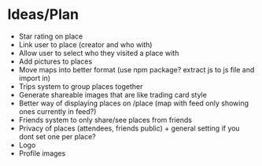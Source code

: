 Ideas/Plan
==========
- Star rating on place
- Link user to place (creator and who with)
- Allow user to select who they visited a place with
- Add pictures to places
- Move maps into better format (use npm package? extract js to js file and import in)
- Trips system to group places together 
- Generate shareable images that are like trading card style
- Better way of displaying places on /place (map with feed only showing ones currently in feed?)
- Friends system to only share/see places from friends
- Privacy of places (attendees, friends public) + general setting if you dont set one per place?
- Logo
- Profile images